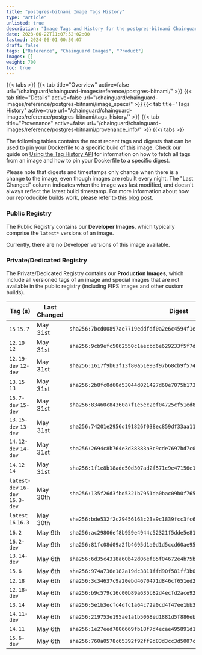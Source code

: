 ```yaml
---
title: "postgres-bitnami Image Tags History"
type: "article"
unlisted: true
description: "Image Tags and History for the postgres-bitnami Chainguard Image"
date: 2023-06-22T11:07:52+02:00
lastmod: 2024-06-01 00:50:07
draft: false
tags: ["Reference", "Chainguard Images", "Product"]
images: []
weight: 700
toc: true
---
```


{{< tabs >}}
{{< tab title="Overview" active=false url="/chainguard/chainguard-images/reference/postgres-bitnami/" >}}
{{< tab title="Details" active=false url="/chainguard/chainguard-images/reference/postgres-bitnami/image_specs/" >}}
{{< tab title="Tags History" active=true url="/chainguard/chainguard-images/reference/postgres-bitnami/tags_history/" >}}
{{< tab title="Provenance" active=false url="/chainguard/chainguard-images/reference/postgres-bitnami/provenance_info/" >}}
{{</ tabs >}}

The following tables contains the most recent tags and digests that can be used to pin your Dockerfile to a specific build of this image. Check our guide on [Using the Tag History API](/chainguard/chainguard-images/using-the-tag-history-api/) for information on how to fetch all tags from an image and how to pin your Dockerfile to a specific digest.

Please note that digests and timestamps only change when there is a change to the image, even though images are rebuilt every night. The "Last Changed" column indicates when the image was last modified, and doesn't always reflect the latest build timestamp. For more information about how our reproducible builds work, please refer to [this blog post](https://www.chainguard.dev/unchained/reproducing-chainguards-reproducible-image-builds).

### Public Registry
The Public Registry contains our **Developer Images**, which typically comprise the `latest*` versions of an image.

Currently, there are no Developer versions of this image available.

### Private/Dedicated Registry
The Private/Dedicated Registry contains our **Production Images**, which include all versioned tags of an image and special images that are not available in the public registry (including FIPS images and other custom builds).

| Tag (s)                           | Last Changed | Digest                                                                    |
|-----------------------------------|--------------|---------------------------------------------------------------------------|
|  `15` `15.7`                      | May 31st     | `sha256:7bcd00897ae7719eddfdf0a2e6c4594f1e07854372517c05b3c453e6d5a1e01d` |
|  `12.19` `12`                     | May 31st     | `sha256:9cb9efc5062550c1aecbd6e629233f5f7d577611ed93e8a158a0fd63b17f47f4` |
|  `12.19-dev` `12-dev`             | May 31st     | `sha256:1617f9b63f13f80a51e93f97b68cb9f574498287be9f67683e8c19405d6dafd0` |
|  `13.15` `13`                     | May 31st     | `sha256:2b8fc0d60d53044d021427d60e7075b173a0b535a3b267ebc50eda8b919defbd` |
|  `15.7-dev` `15-dev`              | May 31st     | `sha256:83460c84360a7f1e5ec2ef04725cf51ed86c7df22016f887bce30410701f7fe3` |
|  `13.15-dev` `13-dev`             | May 31st     | `sha256:74201e2956d191826f038ec859df33aa11258647883bf30deeafd229db66a740` |
|  `14.12-dev` `14-dev`             | May 31st     | `sha256:2694c8b764e3d38383a3c9cde7697bd7c0ba6d0cefa06438f924c02f4c1906b6` |
|  `14.12` `14`                     | May 31st     | `sha256:1f1e8b18add50d307ad2f571c9e47156e1f1ccf4dd8ef7d5d0710da853f1e949` |
|  `latest-dev` `16-dev` `16.3-dev` | May 30th     | `sha256:135f26d3fbd5321b7951da0bac09b0f765fd09b11569603567790037317597d5` |
|  `latest` `16` `16.3`             | May 30th     | `sha256:bde532f2c29456163c23a9c1839fcc3fc65f54a3216f40ec972522c6700ffc3e` |
|  `16.2`                           | May 9th      | `sha256:ac29806ef8b959e4944c52321f5dde5e8180291cb294cf6a5b9f2ddb39c045b9` |
|  `16.2-dev`                       | May 9th      | `sha256:81fc08d09a2fb4695d1a0d1d5ccd60ae9578f0246172cc00c91ed6e3740f22c8` |
|  `13.14-dev`                      | May 6th      | `sha256:6d35c4318a60b42d06ef85f04672e4b75bf751b23ef2e50ab950769aa388a64a` |
|  `15.6`                           | May 6th      | `sha256:974a736e182a19dc3811ffd90f581ff3b03a488611ed4c82c959db3144b9828c` |
|  `12.18`                          | May 6th      | `sha256:3c34637c9a20ebd4670471d846cf651ed2492516f789d68bb27e5e72b11fb313` |
|  `12.18-dev`                      | May 6th      | `sha256:b9c579c16c00b89a635b82d4ecfd2ace92dced4369c5d15c42c61079b48fe77c` |
|  `13.14`                          | May 6th      | `sha256:5e1b3ecfc4dfc1a64c72a0cd4f47ee1bb3c653fd21d14a3216878d258fc4f567` |
|  `14.11-dev`                      | May 6th      | `sha256:219753e195ae1a1b5068ed1881d5f886eb08d6c0b838c96cf42c1d8d569869dc` |
|  `14.11`                          | May 6th      | `sha256:1e27eed7806669fb18f7d4ecae495891d14caa93b26c7c6cedf14bcaf1c8bac6` |
|  `15.6-dev`                       | May 6th      | `sha256:760a0578c65392f92ff9d83d3cc3d5007c6b53c9d5049b0313f609be2a830198` |

